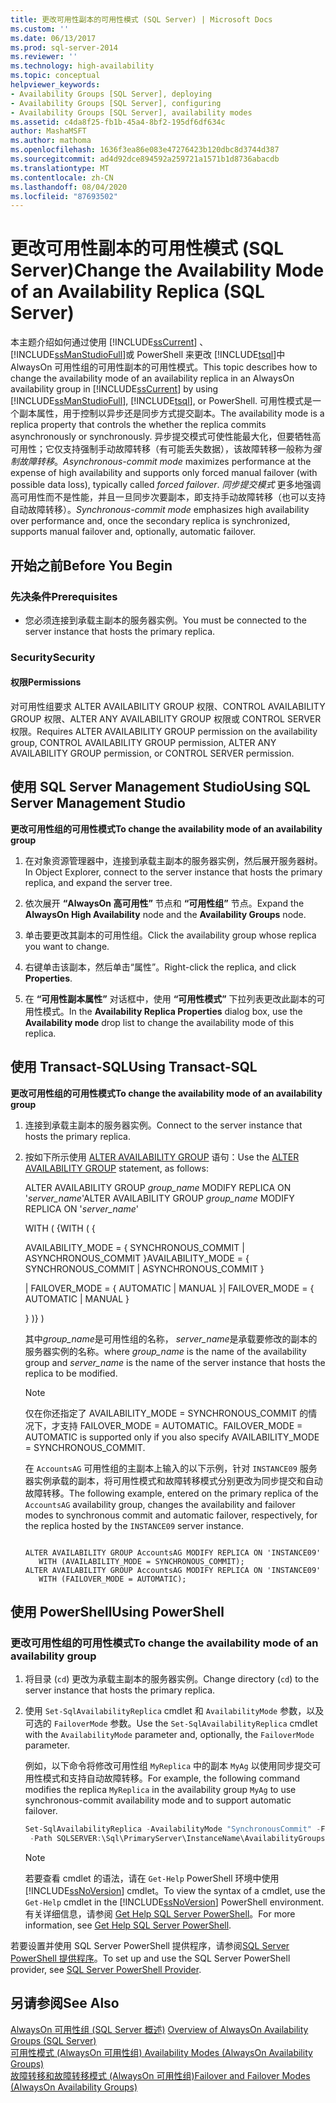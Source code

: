 ```yaml
---
title: 更改可用性副本的可用性模式 (SQL Server) | Microsoft Docs
ms.custom: ''
ms.date: 06/13/2017
ms.prod: sql-server-2014
ms.reviewer: ''
ms.technology: high-availability
ms.topic: conceptual
helpviewer_keywords:
- Availability Groups [SQL Server], deploying
- Availability Groups [SQL Server], configuring
- Availability Groups [SQL Server], availability modes
ms.assetid: c4da8f25-fb1b-45a4-8bf2-195df6df634c
author: MashaMSFT
ms.author: mathoma
ms.openlocfilehash: 1636f3ea86e083e47276423b120dbc8d3744d387
ms.sourcegitcommit: ad4d92dce894592a259721a1571b1d8736abacdb
ms.translationtype: MT
ms.contentlocale: zh-CN
ms.lasthandoff: 08/04/2020
ms.locfileid: "87693502"
---
```

# <a name="change-the-availability-mode-of-an-availability-replica-sql-server"></a><span data-ttu-id="bd139-102">更改可用性副本的可用性模式 (SQL Server)</span><span class="sxs-lookup"><span data-stu-id="bd139-102">Change the Availability Mode of an Availability Replica (SQL Server)</span></span>
  <span data-ttu-id="bd139-103">本主题介绍如何通过使用 [!INCLUDE[ssCurrent](../../../includes/sscurrent-md.md)] 、 [!INCLUDE[ssManStudioFull](../../../includes/ssmanstudiofull-md.md)]或 PowerShell 来更改 [!INCLUDE[tsql](../../../includes/tsql-md.md)]中 AlwaysOn 可用性组的可用性副本的可用性模式。</span><span class="sxs-lookup"><span data-stu-id="bd139-103">This topic describes how to change the availability mode of an availability replica in an AlwaysOn availability group in [!INCLUDE[ssCurrent](../../../includes/sscurrent-md.md)] by using [!INCLUDE[ssManStudioFull](../../../includes/ssmanstudiofull-md.md)], [!INCLUDE[tsql](../../../includes/tsql-md.md)], or PowerShell.</span></span> <span data-ttu-id="bd139-104">可用性模式是一个副本属性，用于控制以异步还是同步方式提交副本。</span><span class="sxs-lookup"><span data-stu-id="bd139-104">The availability mode is a replica property that controls the whether the replica commits asynchronously or synchronously.</span></span> <span data-ttu-id="bd139-105">异步提交模式可使性能最大化，但要牺牲高可用性；它仅支持强制手动故障转移（有可能丢失数据），该故障转移一般称为*强制故障转移*。</span><span class="sxs-lookup"><span data-stu-id="bd139-105">*Asynchronous-commit mode* maximizes performance at the expense of high availability and supports only forced manual failover (with possible data loss), typically called *forced failover*.</span></span> <span data-ttu-id="bd139-106">*同步提交模式* 更多地强调高可用性而不是性能，并且一旦同步次要副本，即支持手动故障转移（也可以支持自动故障转移）。</span><span class="sxs-lookup"><span data-stu-id="bd139-106">*Synchronous-commit mode* emphasizes high availability over performance and, once the secondary replica is synchronized, supports manual failover and, optionally, automatic failover.</span></span>  
  

  
##  <a name="before-you-begin"></a><a name="BeforeYouBegin"></a> <span data-ttu-id="bd139-107">开始之前</span><span class="sxs-lookup"><span data-stu-id="bd139-107">Before You Begin</span></span>  
  
###  <a name="prerequisites"></a><a name="Prerequisites"></a><span data-ttu-id="bd139-108">先决条件</span><span class="sxs-lookup"><span data-stu-id="bd139-108">Prerequisites</span></span>  
  
-   <span data-ttu-id="bd139-109">您必须连接到承载主副本的服务器实例。</span><span class="sxs-lookup"><span data-stu-id="bd139-109">You must be connected to the server instance that hosts the primary replica.</span></span>  
  
###  <a name="security"></a><a name="Security"></a> <span data-ttu-id="bd139-110">Security</span><span class="sxs-lookup"><span data-stu-id="bd139-110">Security</span></span>  
  
####  <a name="permissions"></a><a name="Permissions"></a> <span data-ttu-id="bd139-111">权限</span><span class="sxs-lookup"><span data-stu-id="bd139-111">Permissions</span></span>  
 <span data-ttu-id="bd139-112">对可用性组要求 ALTER AVAILABILITY GROUP 权限、CONTROL AVAILABILITY GROUP 权限、ALTER ANY AVAILABILITY GROUP 权限或 CONTROL SERVER 权限。</span><span class="sxs-lookup"><span data-stu-id="bd139-112">Requires ALTER AVAILABILITY GROUP permission on the availability group, CONTROL AVAILABILITY GROUP permission, ALTER ANY AVAILABILITY GROUP permission, or CONTROL SERVER permission.</span></span>  
  
##  <a name="using-sql-server-management-studio"></a><a name="SSMSProcedure"></a> <span data-ttu-id="bd139-113">使用 SQL Server Management Studio</span><span class="sxs-lookup"><span data-stu-id="bd139-113">Using SQL Server Management Studio</span></span>  
 <span data-ttu-id="bd139-114">**更改可用性组的可用性模式**</span><span class="sxs-lookup"><span data-stu-id="bd139-114">**To change the availability mode of an availability group**</span></span>  
  
1.  <span data-ttu-id="bd139-115">在对象资源管理器中，连接到承载主副本的服务器实例，然后展开服务器树。</span><span class="sxs-lookup"><span data-stu-id="bd139-115">In Object Explorer, connect to the server instance that hosts the primary replica, and expand the server tree.</span></span>  
  
2.  <span data-ttu-id="bd139-116">依次展开 **“AlwaysOn 高可用性”** 节点和 **“可用性组”** 节点。</span><span class="sxs-lookup"><span data-stu-id="bd139-116">Expand the **AlwaysOn High Availability** node and the **Availability Groups** node.</span></span>  
  
3.  <span data-ttu-id="bd139-117">单击要更改其副本的可用性组。</span><span class="sxs-lookup"><span data-stu-id="bd139-117">Click the availability group whose replica you want to change.</span></span>  
  
4.  <span data-ttu-id="bd139-118">右键单击该副本，然后单击“属性”。</span><span class="sxs-lookup"><span data-stu-id="bd139-118">Right-click the replica, and click **Properties**.</span></span>  
  
5.  <span data-ttu-id="bd139-119">在 **“可用性副本属性”** 对话框中，使用 **“可用性模式”** 下拉列表更改此副本的可用性模式。</span><span class="sxs-lookup"><span data-stu-id="bd139-119">In the **Availability Replica Properties** dialog box, use the **Availability mode** drop list to change the availability mode of this replica.</span></span>  
  
##  <a name="using-transact-sql"></a><a name="TsqlProcedure"></a> <span data-ttu-id="bd139-120">使用 Transact-SQL</span><span class="sxs-lookup"><span data-stu-id="bd139-120">Using Transact-SQL</span></span>  
 <span data-ttu-id="bd139-121">**更改可用性组的可用性模式**</span><span class="sxs-lookup"><span data-stu-id="bd139-121">**To change the availability mode of an availability group**</span></span>  
  
1.  <span data-ttu-id="bd139-122">连接到承载主副本的服务器实例。</span><span class="sxs-lookup"><span data-stu-id="bd139-122">Connect to the server instance that hosts the primary replica.</span></span>  
  
2.  <span data-ttu-id="bd139-123">按如下所示使用 [ALTER AVAILABILITY GROUP](/sql/t-sql/statements/alter-availability-group-transact-sql) 语句：</span><span class="sxs-lookup"><span data-stu-id="bd139-123">Use the [ALTER AVAILABILITY GROUP](/sql/t-sql/statements/alter-availability-group-transact-sql) statement, as follows:</span></span>  
  
     <span data-ttu-id="bd139-124">ALTER AVAILABILITY GROUP *group_name* MODIFY REPLICA ON '*server_name*'</span><span class="sxs-lookup"><span data-stu-id="bd139-124">ALTER AVAILABILITY GROUP *group_name* MODIFY REPLICA ON '*server_name*'</span></span>  
  
     <span data-ttu-id="bd139-125">WITH ( {</span><span class="sxs-lookup"><span data-stu-id="bd139-125">WITH ( {</span></span>  
  
     <span data-ttu-id="bd139-126">AVAILABILITY_MODE = { SYNCHRONOUS_COMMIT | ASYNCHRONOUS_COMMIT }</span><span class="sxs-lookup"><span data-stu-id="bd139-126">AVAILABILITY_MODE = { SYNCHRONOUS_COMMIT | ASYNCHRONOUS_COMMIT }</span></span>  
  
     <span data-ttu-id="bd139-127">| FAILOVER_MODE = { AUTOMATIC | MANUAL }</span><span class="sxs-lookup"><span data-stu-id="bd139-127">| FAILOVER_MODE = { AUTOMATIC | MANUAL }</span></span>  
  
     <span data-ttu-id="bd139-128">} )</span><span class="sxs-lookup"><span data-stu-id="bd139-128">} )</span></span>  
  
     <span data-ttu-id="bd139-129">其中*group_name*是可用性组的名称， *server_name*是承载要修改的副本的服务器实例的名称。</span><span class="sxs-lookup"><span data-stu-id="bd139-129">where *group_name* is the name of the availability group and *server_name* is the name of the server instance that hosts the replica to be modified.</span></span>  
  
    > [!NOTE]  
    >  <span data-ttu-id="bd139-130">仅在你还指定了 AVAILABILITY_MODE = SYNCHRONOUS_COMMIT 的情况下，才支持 FAILOVER_MODE = AUTOMATIC。</span><span class="sxs-lookup"><span data-stu-id="bd139-130">FAILOVER_MODE = AUTOMATIC is supported only if you also specify AVAILABILITY_MODE = SYNCHRONOUS_COMMIT.</span></span>  
  
     <span data-ttu-id="bd139-131">在 `AccountsAG` 可用性组的主副本上输入的以下示例，针对 `INSTANCE09` 服务器实例承载的副本，将可用性模式和故障转移模式分别更改为同步提交和自动故障转移。</span><span class="sxs-lookup"><span data-stu-id="bd139-131">The following example, entered on the primary replica of the `AccountsAG` availability group, changes the availability and failover modes to synchronous commit and automatic failover, respectively, for the replica hosted by the `INSTANCE09` server instance.</span></span>  
  
    ```  
  
    ALTER AVAILABILITY GROUP AccountsAG MODIFY REPLICA ON 'INSTANCE09'  
       WITH (AVAILABILITY_MODE = SYNCHRONOUS_COMMIT);  
    ALTER AVAILABILITY GROUP AccountsAG MODIFY REPLICA ON 'INSTANCE09'  
       WITH (FAILOVER_MODE = AUTOMATIC);  
    ```  
  
##  <a name="using-powershell"></a><a name="PowerShellProcedure"></a> <span data-ttu-id="bd139-132">使用 PowerShell</span><span class="sxs-lookup"><span data-stu-id="bd139-132">Using PowerShell</span></span>

### <a name="to-change-the-availability-mode-of-an-availability-group"></a><span data-ttu-id="bd139-133">更改可用性组的可用性模式</span><span class="sxs-lookup"><span data-stu-id="bd139-133">To change the availability mode of an availability group</span></span>
  
1.  <span data-ttu-id="bd139-134">将目录 (`cd`) 更改为承载主副本的服务器实例。</span><span class="sxs-lookup"><span data-stu-id="bd139-134">Change directory (`cd`) to the server instance that hosts the primary replica.</span></span>  
  
2.  <span data-ttu-id="bd139-135">使用 `Set-SqlAvailabilityReplica` cmdlet 和 `AvailabilityMode` 参数，以及可选的 `FailoverMode` 参数。</span><span class="sxs-lookup"><span data-stu-id="bd139-135">Use the `Set-SqlAvailabilityReplica` cmdlet with the `AvailabilityMode` parameter and, optionally, the `FailoverMode` parameter.</span></span>  
  
     <span data-ttu-id="bd139-136">例如，以下命令将修改可用性组 `MyReplica` 中的副本 `MyAg` 以使用同步提交可用性模式和支持自动故障转移。</span><span class="sxs-lookup"><span data-stu-id="bd139-136">For example, the following command modifies the replica `MyReplica` in the availability group `MyAg` to use synchronous-commit availability mode and to support automatic failover.</span></span>  
  
    ```powershell
    Set-SqlAvailabilityReplica -AvailabilityMode "SynchronousCommit" -FailoverMode "Automatic" `   
     -Path SQLSERVER:\Sql\PrimaryServer\InstanceName\AvailabilityGroups\MyAg\AvailabilityReplicas\MyReplica  
    ```  
  
    > [!NOTE]  
    >  <span data-ttu-id="bd139-137">若要查看 cmdlet 的语法，请在 `Get-Help` PowerShell 环境中使用 [!INCLUDE[ssNoVersion](../../../includes/ssnoversion-md.md)] cmdlet。</span><span class="sxs-lookup"><span data-stu-id="bd139-137">To view the syntax of a cmdlet, use the `Get-Help` cmdlet in the [!INCLUDE[ssNoVersion](../../../includes/ssnoversion-md.md)] PowerShell environment.</span></span> <span data-ttu-id="bd139-138">有关详细信息，请参阅 [Get Help SQL Server PowerShell](../../../powershell/sql-server-powershell.md)。</span><span class="sxs-lookup"><span data-stu-id="bd139-138">For more information, see [Get Help SQL Server PowerShell](../../../powershell/sql-server-powershell.md).</span></span>  
  
<span data-ttu-id="bd139-139">若要设置并使用 SQL Server PowerShell 提供程序，请参阅[SQL Server PowerShell 提供程序](../../../powershell/sql-server-powershell-provider.md)。</span><span class="sxs-lookup"><span data-stu-id="bd139-139">To set up and use the SQL Server PowerShell provider, see [SQL Server PowerShell Provider](../../../powershell/sql-server-powershell-provider.md).</span></span>
  
## <a name="see-also"></a><span data-ttu-id="bd139-140">另请参阅</span><span class="sxs-lookup"><span data-stu-id="bd139-140">See Also</span></span>  
 <span data-ttu-id="bd139-141">[AlwaysOn 可用性组 &#40;SQL Server 概述&#41;](overview-of-always-on-availability-groups-sql-server.md) </span><span class="sxs-lookup"><span data-stu-id="bd139-141">[Overview of AlwaysOn Availability Groups &#40;SQL Server&#41;](overview-of-always-on-availability-groups-sql-server.md) </span></span>  
 <span data-ttu-id="bd139-142">[可用性模式 (AlwaysOn 可用性组) ](availability-modes-always-on-availability-groups.md) </span><span class="sxs-lookup"><span data-stu-id="bd139-142">[Availability Modes (AlwaysOn Availability Groups)](availability-modes-always-on-availability-groups.md) </span></span>  
 [<span data-ttu-id="bd139-143">故障转移和故障转移模式 &#40;AlwaysOn 可用性组&#41;</span><span class="sxs-lookup"><span data-stu-id="bd139-143">Failover and Failover Modes &#40;AlwaysOn Availability Groups&#41;</span></span>](failover-and-failover-modes-always-on-availability-groups.md)  
